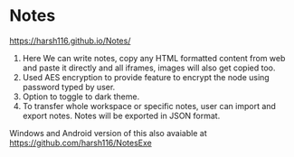 # Notes
https://harsh116.github.io/Notes/

1. Here We can write notes, copy any HTML formatted content from web and paste it directly and all iframes, images will also get copied too. 
2. Used AES encryption to provide feature to encrypt the node using password typed by user.
3. Option to toggle to dark theme.
4. To transfer whole workspace or specific notes, user can import and export notes. Notes will be exported in JSON format.

Windows and Android version of this also avaiable at
https://github.com/harsh116/NotesExe

